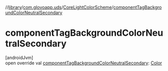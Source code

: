 //[library](../../../index.md)/[com.glovoapp.uds](../index.md)/[CoreLightColorScheme](index.md)/[componentTagBackgroundColorNeutralSecondary](component-tag-background-color-neutral-secondary.md)

# componentTagBackgroundColorNeutralSecondary

[androidJvm]\
open override val [componentTagBackgroundColorNeutralSecondary](component-tag-background-color-neutral-secondary.md): [Color](https://developer.android.com/reference/kotlin/androidx/compose/ui/graphics/Color.html)
